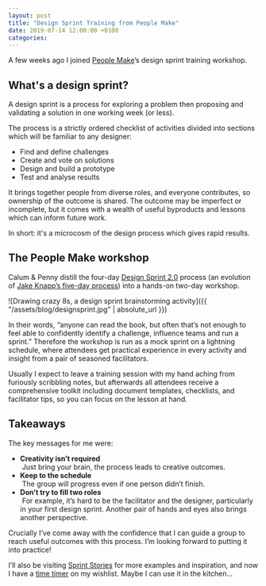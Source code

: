 ```yaml
---
layout: post
title: "Design Sprint Training from People Make"
date: 2019-07-14 12:00:00 +0100
categories: 
---
```


A few weeks ago I joined [People Make](https://peoplemake.io/)’s design sprint training workshop.

## What's a design sprint?

A design sprint is a process for exploring a problem then proposing and validating a solution in one working week (or less).

The process is a strictly ordered checklist of activities divided into sections which will be familiar to any designer:

- Find and define challenges
- Create and vote on solutions
- Design and build a prototype
- Test and analyse results

It brings together people from diverse roles, and everyone contributes, so ownership of the outcome is shared. The outcome may be imperfect or incomplete, but it comes with a wealth of useful byproducts and lessons which can inform future work.

In short: it's a microcosm of the design process which gives rapid results.

## The People Make workshop

Calum & Penny distill the four-day [Design Sprint 2.0](https://www.invisionapp.com/inside-design/design-sprint-2/) process (an evolution of [Jake Knapp’s five-day process](https://www.thesprintbook.com/)) into a hands-on two-day workshop.

![Drawing crazy 8s, a design sprint brainstorming activity]({{ "/assets/blog/designsprint.jpg" | absolute_url }})

In their words, “anyone can read the book, but often that’s not enough to feel able to confidently identify a challenge, influence teams and run a sprint.” Therefore the workshop is run as a mock sprint on a lightning schedule, where attendees get practical experience in every activity and insight from a pair of seasoned facilitators.

Usually I expect to leave a training session with my hand aching from furiously scribbling notes, but afterwards all attendees receive a comprehensive toolkit including document templates, checklists, and facilitator tips, so you can focus on the lesson at hand.

## Takeaways

The key messages for me were:

- **Creativity isn’t required**<br/> Just bring your brain, the process leads to creative outcomes.
- **Keep to the schedule**<br/> The group will progress even if one person didn’t finish.
- **Don’t try to fill two roles**<br/> For example, it’s hard to be the facilitator and the designer, particularly in your first design sprint. Another pair of hands and eyes also brings another perspective.

Crucially I’ve come away with the confidence that I can guide a group to reach useful outcomes with this process. I’m looking forward to putting it into practice!

I’ll also be visiting [Sprint Stories](https://sprintstories.com/) for more examples and inspiration, and now I have a [time timer](https://www.timetimer.com/collections/all/products/time-timer-mod) on my wishlist. Maybe I can use it in the kitchen…